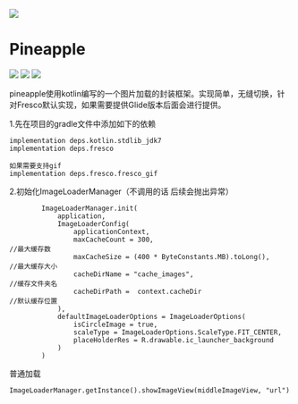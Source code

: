 ![](https://i.imgur.com/mnGMMc1.png)

# Pineapple
![](https://img.shields.io/badge/version-0.1.2-brightgreen.svg) ![](https://img.shields.io/badge/fresco-1.11.0-brightgreen.svg) ![](https://img.shields.io/badge/support-27.1.1-brightgreen.svg)

pineapple使用kotlin编写的一个图片加载的封装框架。实现简单，无缝切换，针对Fresco默认实现，如果需要提供Glide版本后面会进行提供。

1.先在项目的gradle文件中添加如下的依赖
```
implementation deps.kotlin.stdlib_jdk7
implementation deps.fresco

如果需要支持gif
implementation deps.fresco.fresco_gif

```
2.初始化ImageLoaderManager（不调用的话 后续会抛出异常）
```
        ImageLoaderManager.init(
            application,
            ImageLoaderConfig(
                applicationContext,
                maxCacheCount = 300,									//最大缓存数
                maxCacheSize = (400 * ByteConstants.MB).toLong(),		//最大缓存大小
				cacheDirName = "cache_images",							//缓存文件夹名
				cacheDirPath =  context.cacheDir						//默认缓存位置
            ),
            defaultImageLoaderOptions = ImageLoaderOptions(
                isCircleImage = true,
                scaleType = ImageLoaderOptions.ScaleType.FIT_CENTER,
                placeHolderRes = R.drawable.ic_launcher_background
            )
        )
```
普通加载
```
ImageLoaderManager.getInstance().showImageView(middleImageView, "url")
```